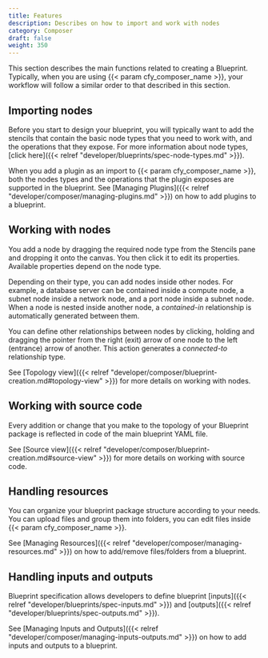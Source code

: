 ```yaml
---
title: Features
description: Describes on how to import and work with nodes
category: Composer
draft: false
weight: 350
---
```


This section describes the main functions related to creating a Blueprint. Typically, when you are using {{< param cfy_composer_name >}}, your workflow will follow a similar order to that described in this section. 


## Importing nodes

Before you start to design your blueprint, you will typically want to add the stencils that contain the basic node types that you need to work with, and the operations that they expose. For more information about node types, [click here]({{< relref "developer/blueprints/spec-node-types.md" >}}).

When you add a plugin as an import to {{< param cfy_composer_name >}}, both the nodes types and the operations that the plugin exposes are supported in the blueprint. See [Managing Plugins]({{< relref "developer/composer/managing-plugins.md" >}}) on how to add plugins to a blueprint.


## Working with nodes

You add a node by dragging the required node type from the Stencils pane and dropping it onto the canvas. You then click it to edit its properties. Available properties depend on the node type.

Depending on their type, you can add nodes inside other nodes. For example, a database server can be contained inside a compute node, a subnet node inside a network node, and a port node inside a subnet node. When a node is nested inside another node, a *contained-in* relationship is automatically generated between them. 

You can define other relationships between nodes by clicking, holding and dragging the pointer from the right (exit) arrow of one node to the left (entrance) arrow of another. This action generates a *connected-to* relationship type. 

See [Topology view]({{< relref "developer/composer/blueprint-creation.md#topology-view" >}}) for more details on working with nodes.


## Working with source code

Every addition or change that you make to the topology of your Blueprint package is reflected in code of the main blueprint YAML file. 

See [Source view]({{< relref "developer/composer/blueprint-creation.md#source-view" >}}) for more details on working with source code.


## Handling resources

You can organize your blueprint package structure according to your needs. You can upload files and group them into folders, you can edit files inside {{< param cfy_composer_name >}}.

See [Managing Resources]({{< relref "developer/composer/managing-resources.md" >}}) on how to add/remove files/folders from a blueprint.

 
## Handling inputs and outputs

Blueprint specification allows developers to define blueprint [inputs]({{< relref "developer/blueprints/spec-inputs.md" >}}) and [outputs]({{< relref "developer/blueprints/spec-outputs.md" >}}).

See [Managing Inputs and Outputs]({{< relref "developer/composer/managing-inputs-outputs.md" >}}) on how to add inputs and outputs to a blueprint.
